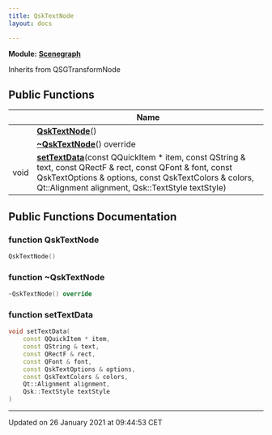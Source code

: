 ```yaml
---
title: QskTextNode
layout: docs

---
```



**Module:** **[Scenegraph](/docs/modules/group___scenegraph/)**



Inherits from QSGTransformNode

## Public Functions

|                | Name           |
| -------------- | -------------- |
| | **[QskTextNode](/docs/classes/class_qsk_text_node/#function-qsktextnode)**() |
| | **[~QskTextNode](/docs/classes/class_qsk_text_node/#function-~qsktextnode)**() override |
| void | **[setTextData](/docs/classes/class_qsk_text_node/#function-settextdata)**(const QQuickItem * item, const QString & text, const QRectF & rect, const QFont & font, const QskTextOptions & options, const QskTextColors & colors, Qt::Alignment alignment, Qsk::TextStyle textStyle) |

## Public Functions Documentation

### function QskTextNode

```cpp
QskTextNode()
```


### function ~QskTextNode

```cpp
~QskTextNode() override
```


### function setTextData

```cpp
void setTextData(
    const QQuickItem * item,
    const QString & text,
    const QRectF & rect,
    const QFont & font,
    const QskTextOptions & options,
    const QskTextColors & colors,
    Qt::Alignment alignment,
    Qsk::TextStyle textStyle
)
```


-------------------------------

Updated on 26 January 2021 at 09:44:53 CET